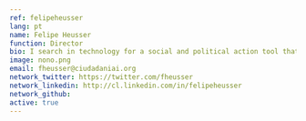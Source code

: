 ```yaml
---
ref: felipeheusser
lang: pt
name: Felipe Heusser
function: Director
bio: I search in technology for a social and political action tool that empowers citizens, and transfers power from the few to the many. So proud of Ciudadano Inteligente!
image: nono.png
email: fheusser@ciudadaniai.org
network_twitter: https://twitter.com/fheusser
network_linkedin: http://cl.linkedin.com/in/felipeheusser
network_github:
active: true
---
```

